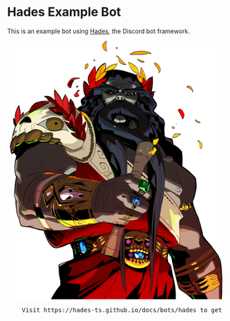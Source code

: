# Hades Example Bot

This is an example bot using [Hades](https://github.com/hades-ts/hades), the Discord bot framework.

<p align="center">
  <img src="./hades.png">
</p>

<pre style="text-align: center;">
    Visit https://hades-ts.github.io/docs/bots/hades to get started.
</pre>
